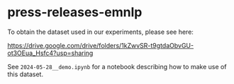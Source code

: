 # press-releases-emnlp

To obtain the dataset used in our experiments, please see here:

https://drive.google.com/drive/folders/1kZwvSR-t9gtdaObvGU-ot3OEua_Hsfc4?usp=sharing

See `2024-05-28__demo.ipynb` for a notebook describing how to make use of this dataset.


